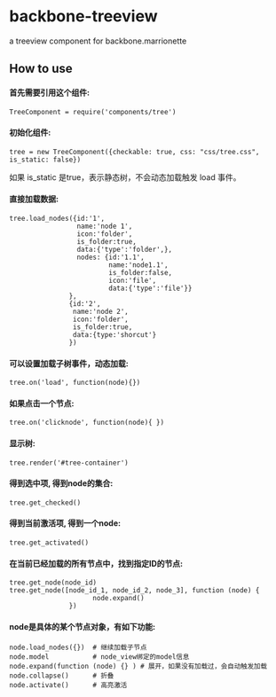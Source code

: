 # backbone-treeview

a treeview component for backbone.marrionette

## How to use

#### 首先需要引用这个组件:

    TreeComponent = require('components/tree')

#### 初始化组件:

    tree = new TreeComponent({checkable: true, css: "css/tree.css", is_static: false})

如果 is_static 是true，表示静态树，不会动态加载触发 load 事件。


#### 直接加载数据:

    tree.load_nodes({id:'1',
                     name:'node 1',
                     icon:'folder',
                     is_folder:true,
                     data:{'type':'folder',},
                     nodes: {id:'1.1',
                             name:'node1.1',
                             is_folder:false,
                             icon:'file',
                             data:{'type':'file'}}
                   },
                   {id:'2',
                    name:'node 2',
                    icon:'folder',
                    is_folder:true,
                    data:{type:'shorcut'}
                   })

#### 可以设置加载子树事件，动态加载:

    tree.on('load', function(node){})

#### 如果点击一个节点:

    tree.on('clicknode', function(node){ })
 
#### 显示树:

    tree.render('#tree-container')

#### 得到选中项, 得到node的集合:

    tree.get_checked()

#### 得到当前激活项, 得到一个node:

    tree.get_activated()

#### 在当前已经加载的所有节点中，找到指定ID的节点:

    tree.get_node(node_id)
    tree.get_node([node_id_1, node_id_2, node_3], function (node) {
                         node.expand()
                   })

#### node是具体的某个节点对象，有如下功能:

    node.load_nodes({})  # 继续加载子节点
    node.model           # node_view绑定的model信息
    node.expand(function (node) {} ) # 展开，如果没有加载过，会自动触发加载
    node.collapse()      # 折叠
    node.activate()      # 高亮激活
